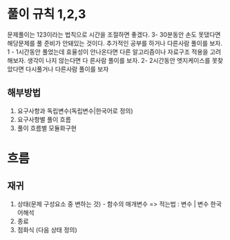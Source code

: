 # 풀이 규칙  1,2,3
문제풀이는 123이라는 법칙으로 시간을 조절하면 좋겠다.
3- 30분동안 손도 못댔다면 해당문제를 풀 준비가 안돼있는 것이다. 추가적인 공부를 하거나 다른사람 풀이를 보자.
1 - 1시간동안 풀었는데 효율성이 안나온다면 다른 알고리즘이나 자료구조 적용을 고려해보자. 생각이 나지 않는다면 다 른사람 풀이를 보자.
2- 2시간동안 엣지케이스를 못찾았다면 다시풀거나 다른사람 풀이를 보자

## 해부방법
1. 요구사항과 독립변수(독립변수|한국어로 정의) 
2. 요구사항별 풀이 흐름
3. 풀이 흐름별 모듈화구현


# 흐름
## 재귀 
1. 상태(문제 구성요소 중 변하는 것) - 함수의 매개변수  => 적는법 : 변수 | 변수 한국어해석
2. 종료
3. 점화식 (다음 상태 정의)




